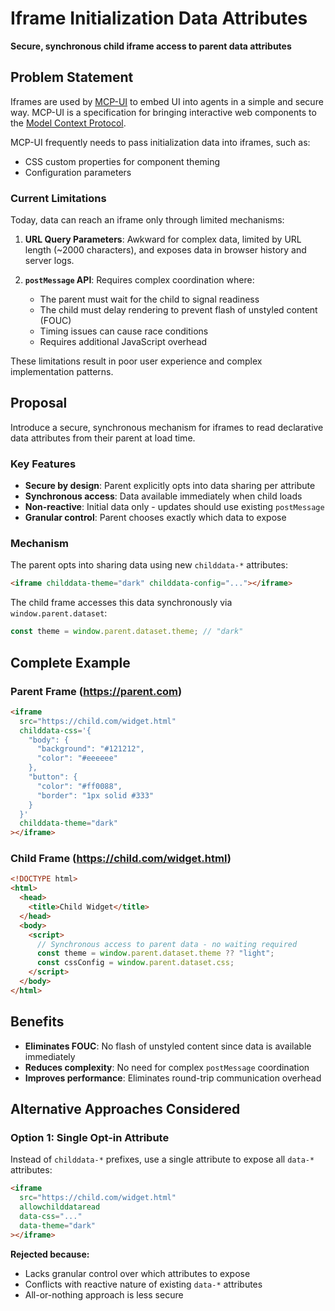 # Iframe Initialization Data Attributes

**Secure, synchronous child iframe access to parent data attributes**

## Problem Statement

Iframes are used by [MCP-UI](https://github.com/idosal/mcp-ui) to embed UI into agents in a simple and secure way. MCP-UI is a specification for bringing interactive web components to the [Model Context Protocol](https://modelcontextprotocol.io/docs/getting-started/intro).

MCP-UI frequently needs to pass initialization data into iframes, such as:

- CSS custom properties for component theming
- Configuration parameters

### Current Limitations

Today, data can reach an iframe only through limited mechanisms:

1. **URL Query Parameters**: Awkward for complex data, limited by URL length (~2000 characters), and exposes data in browser history and server logs.

2. **`postMessage` API**: Requires complex coordination where:
   - The parent must wait for the child to signal readiness
   - The child must delay rendering to prevent flash of unstyled content (FOUC)
   - Timing issues can cause race conditions
   - Requires additional JavaScript overhead

These limitations result in poor user experience and complex implementation patterns.

## Proposal

Introduce a secure, synchronous mechanism for iframes to read declarative data attributes from their parent at load time.

### Key Features

- **Secure by design**: Parent explicitly opts into data sharing per attribute
- **Synchronous access**: Data available immediately when child loads
- **Non-reactive**: Initial data only - updates should use existing `postMessage`
- **Granular control**: Parent chooses exactly which data to expose

### Mechanism

The parent opts into sharing data using new `childdata-*` attributes:

```html
<iframe childdata-theme="dark" childdata-config="..."></iframe>
```

The child frame accesses this data synchronously via `window.parent.dataset`:

```javascript
const theme = window.parent.dataset.theme; // "dark"
```

## Complete Example

### Parent Frame (https://parent.com)

```html
<iframe
  src="https://child.com/widget.html"
  childdata-css='{
    "body": {
      "background": "#121212",
      "color": "#eeeeee"
    },
    "button": {
      "color": "#ff0088",
      "border": "1px solid #333"
    }
  }'
  childdata-theme="dark"
></iframe>
```

### Child Frame (https://child.com/widget.html)

```html
<!DOCTYPE html>
<html>
  <head>
    <title>Child Widget</title>
  </head>
  <body>
    <script>
      // Synchronous access to parent data - no waiting required
      const theme = window.parent.dataset.theme ?? "light";
      const cssConfig = window.parent.dataset.css;
    </script>
  </body>
</html>
```

## Benefits

- **Eliminates FOUC**: No flash of unstyled content since data is available immediately
- **Reduces complexity**: No need for complex `postMessage` coordination
- **Improves performance**: Eliminates round-trip communication overhead

## Alternative Approaches Considered

### Option 1: Single Opt-in Attribute

Instead of `childdata-*` prefixes, use a single attribute to expose all `data-*` attributes:

```html
<iframe
  src="https://child.com/widget.html"
  allowchilddataread
  data-css="..."
  data-theme="dark"
></iframe>
```

**Rejected because:**

- Lacks granular control over which attributes to expose
- Conflicts with reactive nature of existing `data-*` attributes
- All-or-nothing approach is less secure
